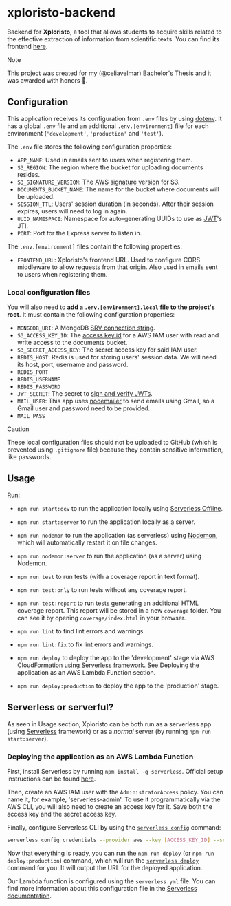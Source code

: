 # xploristo-backend

Backend for **Xploristo**, a tool that allows students to acquire skills related to the effective extraction of information from scientific texts. You can find its frontend [here](https://github.com/xploristo/xploristo).

> [!NOTE]  
> This project was created for my (@celiavelmar) Bachelor's Thesis and it was awarded with honors 🥇.

## Configuration

This application receives its configuration from `.env` files by using [dotenv](https://www.npmjs.com/package/dotenv). It has a global `.env` file and an additional `.env.[environment]` file for each environment (`'development'`, `'production'` and `'test'`).

The `.env` file stores the following configuration properties:

- `APP_NAME`: Used in emails sent to users when registering them.
- `S3_REGION`: The region where the bucket for uploading documents resides.
- `S3_SIGNATURE_VERSION`: The [AWS signature version](https://docs.aws.amazon.com/AmazonS3/latest/API/sig-v4-authenticating-requests.html) for S3.
- `DOCUMENTS_BUCKET_NAME`: The name for the bucket where documents will be uploaded.
- `SESSION_TTL`: Users' session duration (in seconds). After their session expires, users will need to log in again.
- `UUID_NAMESPACE`: Namespace for auto-generating UUIDs to use as [JWT](https://en.wikipedia.org/wiki/JSON_Web_Token)'s JTI.
- `PORT`: Port for the Express server to listen in.

The `.env.[environment]` files contain the following properties:

- `FRONTEND_URL`: Xploristo's frontend URL. Used to configure CORS middleware to allow requests from that origin. Also used in emails sent to users when registering them.

### Local configuration files

You will also need to **add a `.env.[environment].local` file to the project's root**. It must contain the following configuration properties:

- `MONGODB_URI`: A MongoDB [SRV connection string](https://www.mongodb.com/basics/mongodb-connection-string).
- `S3_ACCESS_KEY_ID`: The [access key id](https://docs.aws.amazon.com/IAM/latest/UserGuide/id_credentials_access-keys.html) for a AWS IAM user with read and write access to the documents bucket.
- `S3_SECRET_ACCESS_KEY`: The secret access key for said IAM user.
- `REDIS_HOST`: Redis is used for storing users' session data. We will need its host, port, username and password.
- `REDIS_PORT`
- `REDIS_USERNAME`
- `REDIS_PASSWORD`
- `JWT_SECRET`: The secret to [sign and verify JWTs](https://www.npmjs.com/package/jsonwebtoken).
- `MAIL_USER`: This app uses [nodemailer](https://www.npmjs.com/package/nodemailer) to send emails using Gmail, so a Gmail user and password need to be provided.
- `MAIL_PASS`

> [!CAUTION]
These local configuration files should not be uploaded to GitHub (which is prevented using `.gitignore` file) because they contain sensitive information, like passwords.

## Usage

Run:

- `npm run start:dev` to run the application locally using [Serverless Offline](https://www.serverless.com/plugins/serverless-offline).
- `npm run start:server` to run the application locally as a server.

- `npm run nodemon` to run the application (as serverless) using [Nodemon](https://www.npmjs.com/package/nodemon), which will automatically restart it on file changes.
- `npm run nodemon:server` to run the application (as a server) using Nodemon.

- `npm run test` to run tests (with a coverage report in text format).
- `npm run test:only` to run tests without any coverage report.
- `npm run test:report` to run tests generating an additional HTML coverage report. This report will be stored in a new `coverage` folder. You can see it by opening `coverage/index.html` in your browser.

- `npm run lint` to find lint errors and warnings.
- `npm run lint:fix` to fix lint errors and warnings.

- `npm run deploy` to deploy the app to the 'development' stage via AWS CloudFormation [using Serverless framework](https://www.serverless.com/framework/docs/providers/aws/cli-reference/deploy). See Deploying the application as an AWS Lambda Function section.
- `npm run deploy:production` to deploy the app to the 'production' stage.

## Serverless or serverful?

As seen in Usage section, Xploristo can be both run as a serverless app (using [Serverless](https://www.serverless.com/) framework) or as a _normal_ server (by running `npm run start:server`).

### Deploying the application as an AWS Lambda Function

First, install Serverless by running `npm install -g serverless`. Official setup instructions can be found [here](https://www.serverless.com/framework/docs/getting-started).

Then, create an AWS IAM user with the `AdministratorAccess` policy. You can name it, for example, 'serverless-admin'. To use it programmatically via the AWS CLI, you will also need to create an access key for it. Save both the access key and the secret access key.

Finally, configure Serverless CLI by using the [`serverless config`](https://www.serverless.com/framework/docs/providers/aws/cli-reference/config-credentials) command:

``` bash
serverless config credentials --provider aws --key [ACCESS_KEY_ID] --secret [SECRET_ACCESS_KEY] --profile serverless-admin
```

Now that everything is ready, you can run the `npm run deploy` (or `npm run deploy:production`) command, which will run the [`serverless deploy`](https://www.serverless.com/framework/docs/providers/aws/cli-reference/deploy) command for you. It will output the URL for the deployed application.

Our Lambda function is configured using the `serverless.yml` file. You can find more information about this configuration file in the [Serverless documentation](https://www.serverless.com/framework/docs/providers/aws/guide/intro).
